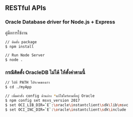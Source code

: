 ## RESTful APIs

### Oracle Database driver for Node.js + Express

คู่มือการใช้งาน

```bash
// ติดตั้ง package
$ npm install

// Run Node Server
$ node .
```

### กรณีติดตั้ง OracleDB ไม่ได้ ให้ตั้งค่าตามนี้

```bash
// ไปที่ PATH โปรเจคของเรา
$ cd ./myApp

// เพิ่มคำสั่ง config ด้านล่าง *แก้ไขไดร์ตามที่อยู่ Oracle
$ npm config set msvs_version 2017
$ set OCI_LIB_DIR=`E`:\oracle\instantclient\sdk\lib\msvc
$ set OCI_INC_DIR=`E`:\oracle\instantclient\sdk\include
```
